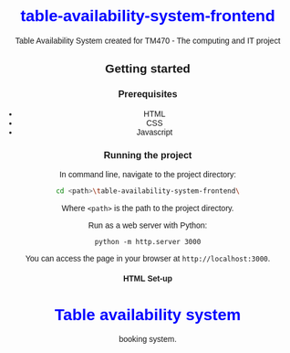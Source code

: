 # table-availability-system-frontend
Table Availability System created for TM470 - The computing and IT project

## Getting started

### Prerequisites

- HTML
- CSS
- Javascript

### Running the project

In command line, navigate to the project directory:
```bash
cd <path>\table-availability-system-frontend\
```
Where `<path>` is the path to the project directory.

Run as a web server with Python: 
```
python -m http.server 3000
```

You can access the page in your browser at `http://localhost:3000`.

#### HTML Set-up

<!DOCTYPE html>
<html lang="en">
<head>
    <meta charset="UTF-8">
    <meta name="viewport" content="width=device-width, initial-scale=1.0">
    <title>Basic Frontend Page</title>
    <style>
        body {
            font-family: sans-serif;
            text-align: center;
        }
        h1 {
            color: blue;
        }
    </style>
</head>
<body>
    <h1>Table availability system</h1>
    <p>booking system.</p>
</body>
</html>

